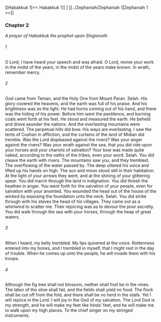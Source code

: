 [[Habakkuk 1|<< Habakkuk 1]]  |  [[../Zephaniah/Zephaniah 1|Zephaniah 1 >>]]

### Chapter 2

*A prayer of Habakkuk the prophet upon Shigionoth.*

###### 1
O Lord, I have heard your speech and was afraid. O Lord, revive your work in the midst of the years, in the midst of the years make known. In wrath, remember mercy.

###### 2
God came from Teman, and the Holy One from Mount Paran. Selah. His glory covered the heavens, and the earth was full of his praise. And his brightness was as the light. He had horns coming out of his hand, and there was the hiding of his power. Before him went the pestilence, and burning coals went forth at his feet. He stood and measured the earth. He beheld and drove asunder the nations. And the everlasting mountains were scattered. The perpetual hills did bow. His ways are everlasting. I saw the tents of Cushan in affliction, and the curtains of the land of Midian did tremble. Was the Lord displeased against the rivers? Was your anger against the rivers? Was your wrath against the sea, that you did ride upon your horses and your chariots of salvation? Your bow was made quite naked, according to the oaths of the tribes, even your word. Selah. You did cleave the earth with rivers. The mountains saw you, and they trembled. The overflowing of the water passed by. The deep uttered his voice and lifted up his hands on high. The sun and moon stood still in their habitation. At the light of your arrows they went, and at the shining of your glittering spear. You did march through the land in indignation. You did thresh the heathen in anger. You went forth for the salvation of your people, even for salvation with your anointed. You wounded the head out of the house of the wicked by exposing the foundation unto the neck. Selah. You did strike through with his staves the head of his villages. They came out as a whirlwind to scatter me. Their rejoicing was as to devour the poor secretly. You did walk through the sea with your horses, through the heap of great waters.

###### 3
When I heard, my belly trembled. My lips quivered at the voice. Rottenness entered into my bones, and I trembled in myself, that I might rest in the day of trouble. When he comes up unto the people, he will invade them with his troops.

###### 4
Although the fig tree shall not blossom, neither shall fruit be in the vines. The labor of the olive shall fail, and the fields shall yield no food. The flock shall be cut off from the fold, and there shall be no herd in the stalls. Yet I will rejoice in the Lord. I will joy in the God of my salvation. The Lord God is my strength, and he will make my feet like hinds’ feet, and he will make me to walk upon my high places. To the chief singer on my stringed instruments.